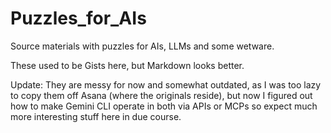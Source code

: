 # Puzzles_for_AIs
Source materials with puzzles for AIs, LLMs and some wetware. 


These used to be Gists here, but Markdown looks better. 


Update: 
They are messy for now and somewhat outdated, as I was too lazy to copy them off Asana (where the originals reside), but now I figured out how to make Gemini CLI operate in both via APIs or MCPs so expect much more interesting stuff here in due course. 
